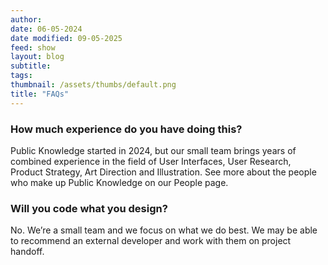 ```yaml
---
author: 
date: 06-05-2024
date modified: 09-05-2025
feed: show
layout: blog
subtitle: 
tags: 
thumbnail: /assets/thumbs/default.png
title: "FAQs"
---
```


### How much experience do you have doing this?

Public Knowledge started in 2024, but our small team brings years of combined experience in the field of User Interfaces, User Research, Product Strategy, Art Direction and Illustration. See more about the people who make up Public Knowledge on our People page.

### Will you code what you design?

No. We’re a small team and we focus on what we do best. We may be able to recommend an external developer and work with them on project handoff.
